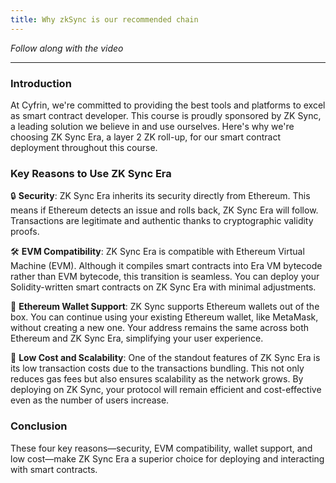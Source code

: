 ```yaml
---
title: Why zkSync is our recommended chain
---
```


_Follow along with the video_

---

### Introduction

At Cyfrin, we're committed to providing the best tools and platforms to excel as smart contract developer. This course is proudly sponsored by ZK Sync, a leading solution we believe in and use ourselves. Here's why we're choosing ZK Sync Era, a layer 2 ZK roll-up, for our smart contract deployment throughout this course.

### Key Reasons to Use ZK Sync Era

🔒 **Security**: ZK Sync Era inherits its security directly from Ethereum. This means if Ethereum detects an issue and rolls back, ZK Sync Era will follow. Transactions are legitimate and authentic thanks to cryptographic validity proofs.

🛠️ **EVM Compatibility**: ZK Sync Era is compatible with Ethereum Virtual Machine (EVM). Although it compiles smart contracts into Era VM bytecode rather than EVM bytecode, this transition is seamless. You can deploy your Solidity-written smart contracts on ZK Sync Era with minimal adjustments.

🔑 **Ethereum Wallet Support**: ZK Sync supports Ethereum wallets out of the box. You can continue using your existing Ethereum wallet, like MetaMask, without creating a new one. Your address remains the same across both Ethereum and ZK Sync Era, simplifying your user experience.

💸 **Low Cost and Scalability**: One of the standout features of ZK Sync Era is its low transaction costs due to the transactions bundling. This not only reduces gas fees but also ensures scalability as the network grows. By deploying on ZK Sync, your protocol will remain efficient and cost-effective even as the number of users increase.

### Conclusion

These four key reasons—security, EVM compatibility, wallet support, and low cost—make ZK Sync Era a superior choice for deploying and interacting with smart contracts.
